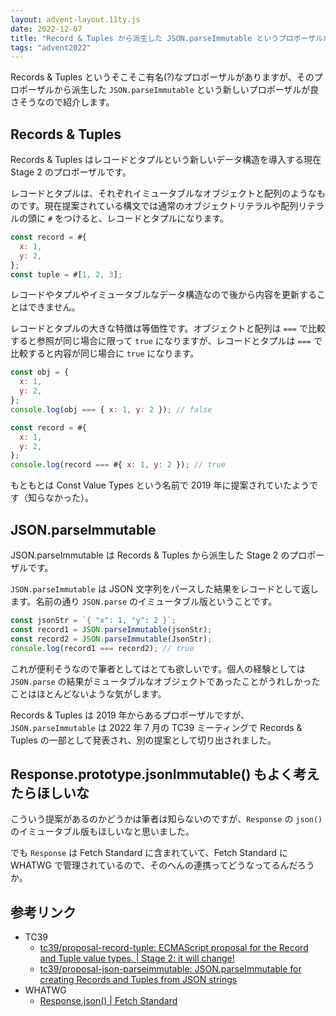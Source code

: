 ```yaml
---
layout: advent-layout.11ty.js
date: 2022-12-07
title: "Record & Tuples から派生した JSON.parseImmutable というプロポーザルがよさそう"
tags: "advent2022"
---
```


Records & Tuples というそこそこ有名(?)なプロポーザルがありますが、そのプロポーザルから派生した `JSON.parseImmutable` という新しいプロポーザルが良さそうなので紹介します。

## Records & Tuples

Records & Tuples はレコードとタプルという新しいデータ構造を導入する現在 Stage 2 のプロポーザルです。

レコードとタプルは、それぞれイミュータブルなオブジェクトと配列のようなものです。現在提案されている構文では通常のオブジェクトリテラルや配列リテラルの頭に `#` をつけると、レコードとタプルになります。

```js
const record = #{
  x: 1,
  y: 2,
};
const tuple = #[1, 2, 3];
```

レコードやタプルやイミュータブルなデータ構造なので後から内容を更新することはできません。

レコードとタプルの大きな特徴は等価性です。オブジェクトと配列は `===` で比較すると参照が同じ場合に限って `true` になりますが、レコードとタプルは `===` で比較すると内容が同じ場合に `true` になります。

```js
const obj = {
  x: 1,
  y: 2,
};
console.log(obj === { x: 1, y: 2 }); // false

const record = #{
  x: 1,
  y: 2,
};
console.log(record === #{ x: 1, y: 2 }); // true
```

もともとは Const Value Types という名前で 2019 年に提案されていたようです（知らなかった）。

## JSON.parseImmutable

JSON.parseImmutable は Records & Tuples から派生した Stage 2 のプロポーザルです。

`JSON.parseImmutable` は JSON 文字列をパースした結果をレコードとして返します。名前の通り `JSON.parse` のイミュータブル版ということです。

```js
const jsonStr = `{ "x": 1, "y": 2 }`;
const record1 = JSON.parseImmutable(jsonStr);
const record2 = JSON.parseImmutable(JsonStr);
console.log(record1 === record2); // true
```

これが便利そうなので筆者としてはとても欲しいです。個人の経験としては `JSON.parse` の結果がミュータブルなオブジェクトであったことがうれしかったことはほとんどないような気がします。

Records & Tuples は 2019 年からあるプロポーザルですが、`JSON.parseImmutable` は 2022 年 7 月の TC39 ミーティングで Records & Tuples の一部として発表され、別の提案として切り出されました。

## Response.prototype.jsonImmutable() もよく考えたらほしいな

こういう提案があるのかどうかは筆者は知らないのですが、`Response` の `json()` のイミュータブル版もほしいなと思いました。

でも `Response` は Fetch Standard に含まれていて、Fetch Standard に WHATWG で管理されているので、そのへんの連携ってどうなってるんだろうか。

## 参考リンク

- TC39
  - [tc39/proposal-record-tuple: ECMAScript proposal for the Record and Tuple value types. | Stage 2: it will change!](https://github.com/tc39/proposal-record-tuple)
  - [tc39/proposal-json-parseimmutable: JSON.parseImmutable for creating Records and Tuples from JSON strings](https://github.com/tc39/proposal-json-parseimmutable)
- WHATWG
  - [Response.json() | Fetch Standard](https://fetch.spec.whatwg.org/#dom-response-json)
